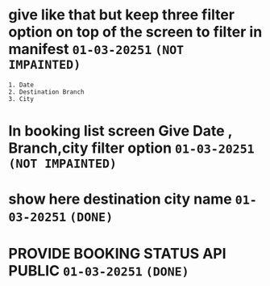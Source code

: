 # give like that but keep three filter option on top of the screen to filter in manifest `01-03-20251` `(NOT IMPAINTED)` 
    1. Date
    2. Destination Branch
    3. City

# In booking list screen Give Date , Branch,city filter option `01-03-20251`  `(NOT IMPAINTED)` 
# show here destination city name `01-03-20251` `(DONE)` 
# PROVIDE BOOKING STATUS API PUBLIC `01-03-20251` `(DONE)`